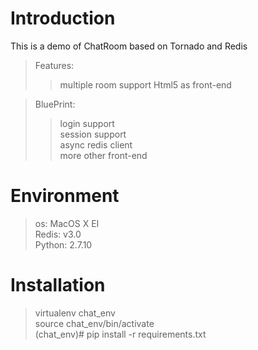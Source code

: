 # Introduction

This is a demo of ChatRoom based on Tornado and Redis  

>Features:  
>>    multiple room support
>>    Html5 as front-end
    

>BluePrint:  
>>    login support  
>>    session support  
>>    async redis client  
>>    more other front-end  
     

# Environment 
>os: MacOS X EI  
>Redis: v3.0  
>Python: 2.7.10  

# Installation
>virtualenv chat_env   
>source chat_env/bin/activate  
>(chat_env)# pip install -r requirements.txt  
